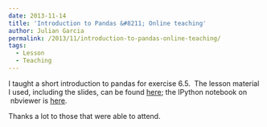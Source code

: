 ```yaml
---
date: 2013-11-14
title: 'Introduction to Pandas &#8211; Online teaching'
author: Julian Garcia
permalink: /2013/11/introduction-to-pandas-online-teaching/
tags:
  - Lesson
  - Teaching
---
```

I taught a short introduction to pandas for exercise 6.5.  The lesson material I used, including the slides, can be found [here][1]; the IPython notebook on  nbviewer is [here][2].

Thanks a lot to those that were able to attend.

&nbsp;

&nbsp;

&nbsp;

&nbsp;

 [1]: https://github.com/juliangarcia/education/tree/master/pandas
 [2]: http://nbviewer.ipython.org/urls/raw.github.com/juliangarcia/education/master/pandas/introduction_to_pandas.ipynb

